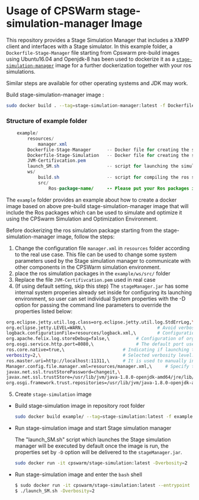 # Usage of CPSWarm stage-simulation-manager Image
This repository provides a Stage Simulation Manager that includes a XMPP client and interfaces with a Stage simulator. In this example folder, a `Dockerfile-Stage-Manager` file starting from Cpswarm pre-build images using Ubuntu16.04 and Openjdk-8 has been used to dockerize it as a [`stage-simulation-manager`](https://cloud.docker.com/u/cpswarm/repository/docker/cpswarm/stage-simulation-manager) image for a further dockerization together with your ros simulations.

Similar steps are available for other operating systems and JDK may work.

Build stage-simulation-manager image :
```bash
sudo docker build . --tag=stage-simulation-manager:latest -f Dockerfile-Stage-Manager
```

### Structure of example folder
``` java
    example/
        resources/
            manager.xml
        Dockerfile-Stage-Manager      -- Docker file for creating the stage-simulation-manager image
		Dockerfile-Stage-Simulation   -- Docker file for creating the stage-simulation image
		JVM-Certifivcation.pem
		launch_SM.sh    			  -- script for launching the simulation manager
		ws/
			build.sh                  -- script for compiling the ros simulation
			src/
				Ros-package-name/     -- Please put your Ros packages in this src folder
```


The `example` folder provides an example about how to create a docker image based on above pre-build stage-simulation-manager image that will include the Ros packages which can be used to simulate and optimize it using the CPSwarm Simulation and Optimization Environment.

Before dockerizing the ros simulation package starting from the stage-simulation-manager image, follow the steps:

1.  Change the configuration file `manager.xml` in `resources` folder according to the real use case. This file can be used to change some system parameters used by the Stage simulation manager to communicate with other components in the CPSWarm simulation environment.
2.  place the ros simulation packages in the `example/ws/src/` folder
3.  Replace the file `JVM-Certifivcation.pem` used in real case
4.  (If using default setting, skip this step) The `stageManager.jar` has some internal system properies already set inside for configuring its launching environment, so user can set individual System properties with the -D option for passing the command line parameters to override the properties listed below:

   ``` bash
   org.eclipse.jetty.util.log.class=org.eclipse.jetty.util.log.StdErrLog,\
   org.eclipse.jetty.LEVEL=WARN,\                           # Avoid verbose superfluous debug info printed on Stdin.
   logback.configurationFile=resources/logback.xml,\        # Configuration of ch.qos.logback.core bundle
   org.apache.felix.log.storeDebug=false,\          # Configuration of org.apache.felix.log bundle to determine whether or not debug messages will be stored in the history
   org.osgi.service.http.port=8080,\                # The default port used for Felix servlets and resources available via HTTP
   ros.core.native=true,\                      # Indicating if launching the installed ROS system or the rosjava ROScore implementation of the rosjava_core project
   verbosity=2,\                               # Selected verbosity level: 0 NO_OUTPUT, 1 ONLY_FITNESS_SCORE, 2 ALL
   ros.master.uri=http://localhost:11311,\     # It is used to manually indicate the Ros environment variable in case the user doesn't set it during the Ros installation
   Manager.config.file.manager.xml=resources/manager.xml,\     # Specify the location of the configuration file of the Stage simulation manager
   javax.net.ssl.trustStorePassword=changeit,\
   javax.net.ssl.trustStore=/usr/lib/jvm/java-1.8.0-openjdk-amd64/jre/lib/security/cacerts,\                 # Replace path of the JDK with the user's value in real use case
   org.osgi.framework.trust.repositories=/usr/lib/jvm/java-1.8.0-openjdk-amd64/jre/lib/security/cacerts      # Replace path of the JDK with the user's value in real use case
   ```
5.  Create `stage-simulation` image

*  Build stage-simulation image in repository root folder
   ``` bash
   sudo docker build example/ --tag=stage-simulation:latest -f example/Dockerfile-Stage-simulation
   ```
*  Run stage-simulation image and start Stage simulation manager

   The "launch_SM.sh" script which launches the Stage simulation manager will be executed by default once the image is run, the properties set by `-D` option will be delivered to the `stageManager.jar`.
   ```bash
   sudo docker run -it cpswarm/stage-simulation:latest -Dverbosity=2
   ```

*  Run stage-simulation image and enter the `bash` shell
   ```bash
   $ sudo docker run -it cpswarm/stage-simulation:latest --entrypoint /bin/bash
   $ ./launch_SM.sh -Dverbosity=2
   ```
